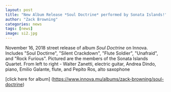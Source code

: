 ```yaml
---
layout: post
title: "New Album Release *Soul Doctrine* performed by Sonata Islands!"
author: "Zack Browning"
categories: news
tags: [news]
image: si2.jpg
---
```

November 16, 2018 street release of album *Soul Doctrine* on Innova. Includes "Soul Doctirne", "Silent Crackdown", "Flute Soldier", "Unafraid", and "Rock Furious".  Pictured are the members of the Sonata Islands Quartet.  From left to right - Walter Zanetti, electric guitar, Andrea Dindo, piano, Emilio Galante, flute, and Pepito Ros, alto saxophone

[click here for album]  (https://www.innova.mu/albums/zack-browning/soul-doctrine)
